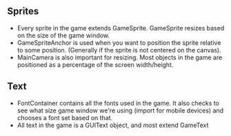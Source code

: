 <h2>Sprites</h2>
<ul>
<li>Every sprite in the game extends GameSprite. GameSprite resizes based on the size of the game window.</li>
<li>GameSpriteAnchor is used when you want to position the sprite relative to some position. (Generally if the sprite is not centered on the canvas).</li>
<li>MainCamera is also important for resizing. Most objects in the game are positioned as a percentage of the screen width/height.</li>
</ul>

<h2>Text</h2>
<ul>
<li>FontContainer contains all the fonts used in the game. It also checks to see what size game window we're using (import for mobile devices) and chooses a font set based on that.</li>
<li>All text in the game is a GUIText object, and most extend GameText</li>
</ul>
